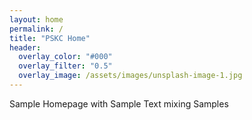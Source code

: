 ```yaml
---
layout: home 
permalink: /
title: "PSKC Home"
header:
  overlay_color: "#000"
  overlay_filter: "0.5"
  overlay_image: /assets/images/unsplash-image-1.jpg
---
```


Sample Homepage with Sample Text mixing Samples
